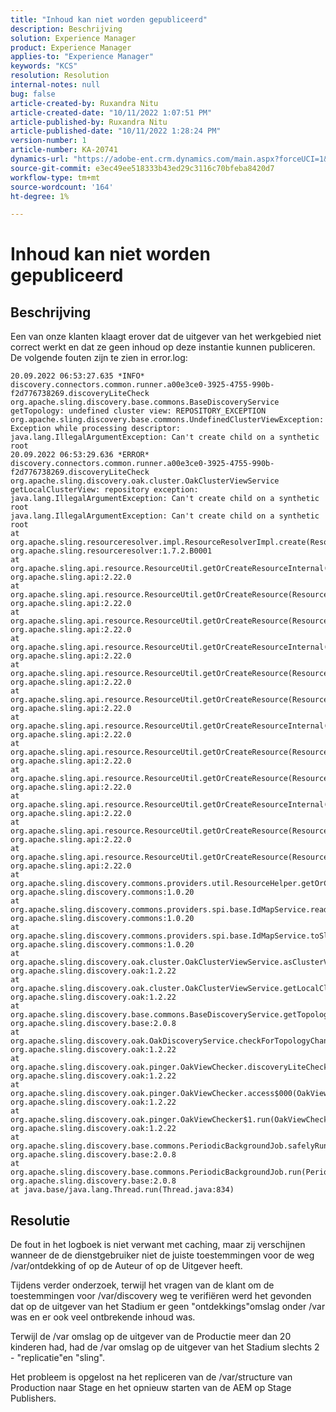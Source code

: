 ```yaml
---
title: "Inhoud kan niet worden gepubliceerd"
description: Beschrijving
solution: Experience Manager
product: Experience Manager
applies-to: "Experience Manager"
keywords: "KCS"
resolution: Resolution
internal-notes: null
bug: false
article-created-by: Ruxandra Nitu
article-created-date: "10/11/2022 1:07:51 PM"
article-published-by: Ruxandra Nitu
article-published-date: "10/11/2022 1:28:24 PM"
version-number: 1
article-number: KA-20741
dynamics-url: "https://adobe-ent.crm.dynamics.com/main.aspx?forceUCI=1&pagetype=entityrecord&etn=knowledgearticle&id=1ad0a8b3-6549-ed11-bba2-0022480866ad"
source-git-commit: e3ec49ee518333b43ed29c3116c70bfeba8420d7
workflow-type: tm+mt
source-wordcount: '164'
ht-degree: 1%

---
```


# Inhoud kan niet worden gepubliceerd

## Beschrijving


Een van onze klanten klaagt erover dat de uitgever van het werkgebied niet correct werkt en dat ze geen inhoud op deze instantie kunnen publiceren. De volgende fouten zijn te zien in error.log:




```
20.09.2022 06:53:27.635 *INFO* discovery.connectors.common.runner.a00e3ce0-3925-4755-990b-f2d776738269.discoveryLiteCheck org.apache.sling.discovery.base.commons.BaseDiscoveryService getTopology: undefined cluster view: REPOSITORY_EXCEPTION org.apache.sling.discovery.base.commons.UndefinedClusterViewException: Exception while processing descriptor: java.lang.IllegalArgumentException: Can't create child on a synthetic root
20.09.2022 06:53:29.636 *ERROR* discovery.connectors.common.runner.a00e3ce0-3925-4755-990b-f2d776738269.discoveryLiteCheck org.apache.sling.discovery.oak.cluster.OakClusterViewService getLocalClusterView: repository exception: java.lang.IllegalArgumentException: Can't create child on a synthetic root
java.lang.IllegalArgumentException: Can't create child on a synthetic root
at org.apache.sling.resourceresolver.impl.ResourceResolverImpl.create(ResourceResolverImpl.java:979) org.apache.sling.resourceresolver:1.7.2.B0001
at org.apache.sling.api.resource.ResourceUtil.getOrCreateResourceInternal(ResourceUtil.java:666) org.apache.sling.api:2.22.0
at org.apache.sling.api.resource.ResourceUtil.getOrCreateResource(ResourceUtil.java:603) org.apache.sling.api:2.22.0
at org.apache.sling.api.resource.ResourceUtil.getOrCreateResource(ResourceUtil.java:571) org.apache.sling.api:2.22.0
at org.apache.sling.api.resource.ResourceUtil.getOrCreateResourceInternal(ResourceUtil.java:654) org.apache.sling.api:2.22.0
at org.apache.sling.api.resource.ResourceUtil.getOrCreateResource(ResourceUtil.java:603) org.apache.sling.api:2.22.0
at org.apache.sling.api.resource.ResourceUtil.getOrCreateResource(ResourceUtil.java:571) org.apache.sling.api:2.22.0
at org.apache.sling.api.resource.ResourceUtil.getOrCreateResourceInternal(ResourceUtil.java:654) org.apache.sling.api:2.22.0
at org.apache.sling.api.resource.ResourceUtil.getOrCreateResource(ResourceUtil.java:603) org.apache.sling.api:2.22.0
at org.apache.sling.api.resource.ResourceUtil.getOrCreateResource(ResourceUtil.java:571) org.apache.sling.api:2.22.0
at org.apache.sling.api.resource.ResourceUtil.getOrCreateResourceInternal(ResourceUtil.java:654) org.apache.sling.api:2.22.0
at org.apache.sling.api.resource.ResourceUtil.getOrCreateResource(ResourceUtil.java:603) org.apache.sling.api:2.22.0
at org.apache.sling.api.resource.ResourceUtil.getOrCreateResource(ResourceUtil.java:571) org.apache.sling.api:2.22.0
at org.apache.sling.discovery.commons.providers.util.ResourceHelper.getOrCreateResource(ResourceHelper.java:45) org.apache.sling.discovery.commons:1.0.20
at org.apache.sling.discovery.commons.providers.spi.base.IdMapService.readIdMap(IdMapService.java:302) org.apache.sling.discovery.commons:1.0.20
at org.apache.sling.discovery.commons.providers.spi.base.IdMapService.toSlingId(IdMapService.java:280) org.apache.sling.discovery.commons:1.0.20
at org.apache.sling.discovery.oak.cluster.OakClusterViewService.asClusterView(OakClusterViewService.java:174) org.apache.sling.discovery.oak:1.2.22
at org.apache.sling.discovery.oak.cluster.OakClusterViewService.getLocalClusterView(OakClusterViewService.java:120) org.apache.sling.discovery.oak:1.2.22
at org.apache.sling.discovery.base.commons.BaseDiscoveryService.getTopology(BaseDiscoveryService.java:77) org.apache.sling.discovery.base:2.0.8
at org.apache.sling.discovery.oak.OakDiscoveryService.checkForTopologyChange(OakDiscoveryService.java:660) org.apache.sling.discovery.oak:1.2.22
at org.apache.sling.discovery.oak.pinger.OakViewChecker.discoveryLiteCheck(OakViewChecker.java:217) org.apache.sling.discovery.oak:1.2.22
at org.apache.sling.discovery.oak.pinger.OakViewChecker.access$000(OakViewChecker.java:62) org.apache.sling.discovery.oak:1.2.22
at org.apache.sling.discovery.oak.pinger.OakViewChecker$1.run(OakViewChecker.java:193) org.apache.sling.discovery.oak:1.2.22
at org.apache.sling.discovery.base.commons.PeriodicBackgroundJob.safelyRun(PeriodicBackgroundJob.java:86) org.apache.sling.discovery.base:2.0.8
at org.apache.sling.discovery.base.commons.PeriodicBackgroundJob.run(PeriodicBackgroundJob.java:77) org.apache.sling.discovery.base:2.0.8
at java.base/java.lang.Thread.run(Thread.java:834)
```



## Resolutie


De fout in het logboek is niet verwant met caching, maar zij verschijnen wanneer de de dienstgebruiker niet de juiste toestemmingen voor de weg /var/ontdekking of op de Auteur of op de Uitgever heeft.

Tijdens verder onderzoek, terwijl het vragen van de klant om de toestemmingen voor /var/discovery weg te verifiëren werd het gevonden dat op de uitgever van het Stadium er geen &quot;ontdekkings&quot;omslag onder /var was en er ook veel ontbrekende inhoud was.

Terwijl de /var omslag op de uitgever van de Productie meer dan 20 kinderen had, had de /var omslag op de uitgever van het Stadium slechts 2 - &quot;replicatie&quot;en &quot;sling&quot;.

Het probleem is opgelost na het repliceren van de /var/structure van Production naar Stage en het opnieuw starten van de AEM op Stage Publishers.
